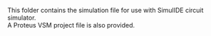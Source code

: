 This folder contains the simulation file for use with SimulIDE circuit simulator.  
A Proteus VSM project file is also provided.
